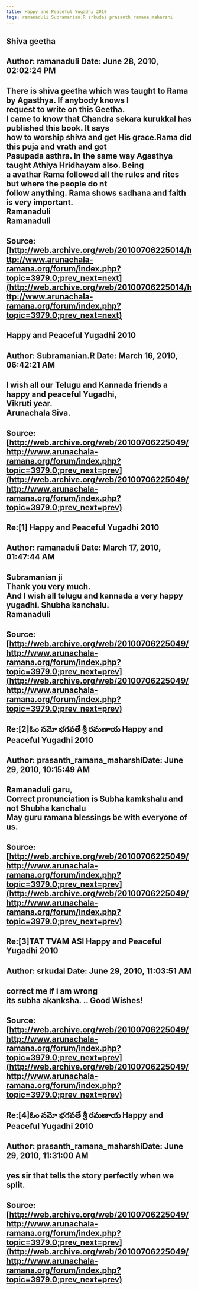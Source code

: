 ```yaml
--- 
title: Happy and Peaceful Yugadhi 2010   
tags: ramanaduli Subramanian.R srkudai prasanth_ramana_maharshi  
---  
```

## Shiva geetha  
Author: ramanaduli          Date: June 28, 2010, 02:02:24 PM  
---  
There is shiva geetha which was taught to Rama by Agasthya. If anybody knows I  
request to write on this Geetha.   
I came to know that Chandra sekara kurukkal has published this book. It says  
how to worship shiva and get His grace.Rama did this puja and vrath and got  
Pasupada asthra. In the same way Agasthya taught Athiya Hridhayam also. Being  
a avathar Rama followed all the rules and rites but where the people do nt  
follow anything. Rama shows sadhana and faith is very important.   
Ramanaduli   
Ramanaduli
 ---  
Source:[http://web.archive.org/web/20100706225014/http://www.arunachala-ramana.org/forum/index.php?topic=3979.0;prev_next=next](http://web.archive.org/web/20100706225014/http://www.arunachala-ramana.org/forum/index.php?topic=3979.0;prev_next=next)   
---  

## Happy and Peaceful Yugadhi 2010  
Author: Subramanian.R       Date: March 16, 2010, 06:42:21 AM  
---  
I wish all our Telugu and Kannada friends a happy and peaceful Yugadhi,  
Vikruti year.   
Arunachala Siva.
 ---  
Source:[http://web.archive.org/web/20100706225049/http://www.arunachala-ramana.org/forum/index.php?topic=3979.0;prev_next=prev](http://web.archive.org/web/20100706225049/http://www.arunachala-ramana.org/forum/index.php?topic=3979.0;prev_next=prev)   
---  

## Re:[1] Happy and Peaceful Yugadhi 2010  
Author: ramanaduli          Date: March 17, 2010, 01:47:44 AM  
---  
Subramanian ji   
Thank you very much.   
And I wish all telugu and kannada a very happy yugadhi. Shubha kanchalu.   
Ramanaduli
 ---  
Source:[http://web.archive.org/web/20100706225049/http://www.arunachala-ramana.org/forum/index.php?topic=3979.0;prev_next=prev](http://web.archive.org/web/20100706225049/http://www.arunachala-ramana.org/forum/index.php?topic=3979.0;prev_next=prev)   
---  

## Re:[2]ఓం నమో భగవతే శ్రీ రమణాయ  Happy and Peaceful Yugadhi 2010  
Author: prasanth_ramana_maharshiDate: June 29, 2010, 10:15:49 AM  
---  
Ramanaduli garu,   
Correct pronunciation is Subha kamkshalu and not Shubha kanchalu   
May guru ramana blessings be with everyone of us.
 ---  
Source:[http://web.archive.org/web/20100706225049/http://www.arunachala-ramana.org/forum/index.php?topic=3979.0;prev_next=prev](http://web.archive.org/web/20100706225049/http://www.arunachala-ramana.org/forum/index.php?topic=3979.0;prev_next=prev)   
---  

## Re:[3]TAT TVAM ASI  Happy and Peaceful Yugadhi 2010  
Author: srkudai             Date: June 29, 2010, 11:03:51 AM  
---  
correct me if i am wrong   
its subha akanksha. .. Good Wishes!
 ---  
Source:[http://web.archive.org/web/20100706225049/http://www.arunachala-ramana.org/forum/index.php?topic=3979.0;prev_next=prev](http://web.archive.org/web/20100706225049/http://www.arunachala-ramana.org/forum/index.php?topic=3979.0;prev_next=prev)   
---  

## Re:[4]ఓం నమో భగవతే శ్రీ రమణాయ  Happy and Peaceful Yugadhi 2010  
Author: prasanth_ramana_maharshiDate: June 29, 2010, 11:31:00 AM  
---  
yes sir that tells the story perfectly when we split.
 ---  
Source:[http://web.archive.org/web/20100706225049/http://www.arunachala-ramana.org/forum/index.php?topic=3979.0;prev_next=prev](http://web.archive.org/web/20100706225049/http://www.arunachala-ramana.org/forum/index.php?topic=3979.0;prev_next=prev)   
---  


